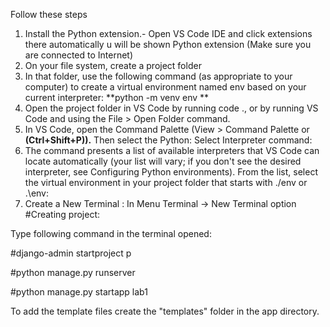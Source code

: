 Follow these steps 
1. Install the Python extension.- Open VS Code IDE and click extensions there 
automatically u will be shown Python extension (Make sure you are connected 
to Internet) 
2. On your file system, create a project folder 
3. In that folder, use the following command (as appropriate to your computer) 
to create a virtual environment named env based on your current interpreter: 
**python -m venv env **
4. Open the project folder in VS Code by running code ., or by running VS Code 
and using the File > Open Folder command. 
5. In VS Code, open the Command Palette (View > Command Palette or 
**(Ctrl+Shift+P)).** Then select the Python: Select Interpreter command:
6. The command presents a list of available interpreters that VS Code can locate 
automatically (your list will vary; if you don't see the desired interpreter, see 
Configuring Python environments). From the list, select the virtual environment 
in your project folder that starts with ./env or .\env: 
7. Create a New Terminal : In Menu Terminal -> New Terminal option 
#Creating project:

Type following command in the terminal opened: 

#django-admin startproject p 

#python manage.py runserver

#python manage.py startapp lab1

To add the template files create the "templates" folder in the app directory.

